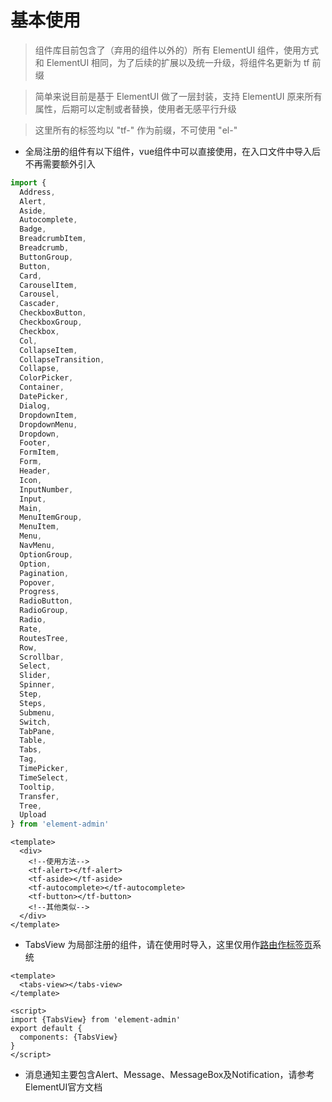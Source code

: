 # 基本使用

> 组件库目前包含了（弃用的组件以外的）所有 ElementUI 组件，使用方式和 ElementUI 相同，为了后续的扩展以及统一升级，将组件名更新为 tf 前缀

> 简单来说目前是基于 ElementUI 做了一层封装，支持 ElementUI 原来所有属性，后期可以定制或者替换，使用者无感平行升级

> 这里所有的标签均以 "tf-" 作为前缀，不可使用 "el-"

- 全局注册的组件有以下组件，vue组件中可以直接使用，在入口文件中导入后不再需要额外引入

```javascript
import {
  Address,
  Alert,
  Aside,
  Autocomplete,
  Badge,
  BreadcrumbItem,
  Breadcrumb,
  ButtonGroup,
  Button,
  Card,
  CarouselItem,
  Carousel,
  Cascader,
  CheckboxButton,
  CheckboxGroup,
  Checkbox,
  Col,
  CollapseItem,
  CollapseTransition,
  Collapse,
  ColorPicker,
  Container,
  DatePicker,
  Dialog,
  DropdownItem,
  DropdownMenu,
  Dropdown,
  Footer,
  FormItem,
  Form,
  Header,
  Icon,
  InputNumber,
  Input,
  Main,
  MenuItemGroup,
  MenuItem,
  Menu,
  NavMenu,
  OptionGroup,
  Option,
  Pagination,
  Popover,
  Progress,
  RadioButton,
  RadioGroup,
  Radio,
  Rate,
  RoutesTree,
  Row,
  Scrollbar,
  Select,
  Slider,
  Spinner,
  Step,
  Steps,
  Submenu,
  Switch,
  TabPane,
  Table,
  Tabs,
  Tag,
  TimePicker,
  TimeSelect,
  Tooltip,
  Transfer,
  Tree,
  Upload
} from 'element-admin'
```

```vue
<template>
  <div>
    <!--使用方法-->
    <tf-alert></tf-alert>
    <tf-aside></tf-aside>
    <tf-autocomplete></tf-autocomplete>
    <tf-button></tf-button>
    <!--其他类似-->
  </div>
</template>
```

- TabsView 为局部注册的组件，请在使用时导入，这里仅用作[路由作标签页](/guide/tabs)系统

```vue
<template>
  <tabs-view></tabs-view>
</template>

<script>
import {TabsView} from 'element-admin'
export default {
  components: {TabsView}
}
</script>
```

- 消息通知主要包含Alert、Message、MessageBox及Notification，请参考ElementUI官方文档
